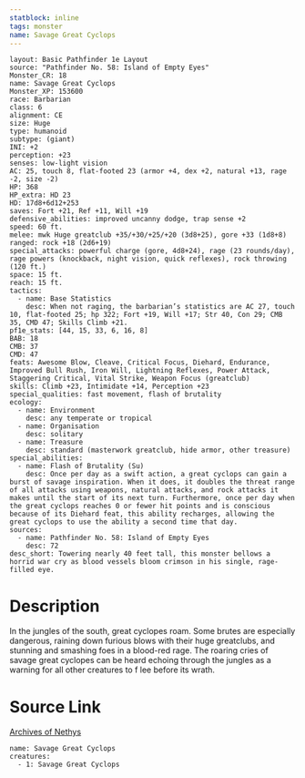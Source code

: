 ```yaml
---
statblock: inline
tags: monster
name: Savage Great Cyclops
---
```

```statblock
layout: Basic Pathfinder 1e Layout
source: "Pathfinder No. 58: Island of Empty Eyes"
Monster_CR: 18
name: Savage Great Cyclops
Monster_XP: 153600
race: Barbarian
class: 6
alignment: CE
size: Huge
type: humanoid
subtype: (giant)
INI: +2
perception: +23
senses: low-light vision
AC: 25, touch 8, flat-footed 23 (armor +4, dex +2, natural +13, rage -2, size -2)
HP: 368
HP_extra: HD 23
HD: 17d8+6d12+253
saves: Fort +21, Ref +11, Will +19
defensive_abilities: improved uncanny dodge, trap sense +2
speed: 60 ft.
melee: mwk Huge greatclub +35/+30/+25/+20 (3d8+25), gore +33 (1d8+8)
ranged: rock +18 (2d6+19)
special_attacks: powerful charge (gore, 4d8+24), rage (23 rounds/day), rage powers (knockback, night vision, quick reflexes), rock throwing (120 ft.)
space: 15 ft.
reach: 15 ft.
tactics:
  - name: Base Statistics
    desc: When not raging, the barbarian’s statistics are AC 27, touch 10, flat-footed 25; hp 322; Fort +19, Will +17; Str 40, Con 29; CMB 35, CMD 47; Skills Climb +21.
pf1e_stats: [44, 15, 33, 6, 16, 8]
BAB: 18
CMB: 37
CMD: 47
feats: Awesome Blow, Cleave, Critical Focus, Diehard, Endurance, Improved Bull Rush, Iron Will, Lightning Reflexes, Power Attack, Staggering Critical, Vital Strike, Weapon Focus (greatclub)
skills: Climb +23, Intimidate +14, Perception +23
special_qualities: fast movement, flash of brutality
ecology:
  - name: Environment
    desc: any temperate or tropical
  - name: Organisation
    desc: solitary
  - name: Treasure
    desc: standard (masterwork greatclub, hide armor, other treasure)
special_abilities:
  - name: Flash of Brutality (Su)
    desc: Once per day as a swift action, a great cyclops can gain a burst of savage inspiration. When it does, it doubles the threat range of all attacks using weapons, natural attacks, and rock attacks it makes until the start of its next turn. Furthermore, once per day when the great cyclops reaches 0 or fewer hit points and is conscious because of its Diehard feat, this ability recharges, allowing the great cyclops to use the ability a second time that day.
sources:
  - name: Pathfinder No. 58: Island of Empty Eyes
    desc: 72
desc_short: Towering nearly 40 feet tall, this monster bellows a horrid war cry as blood vessels bloom crimson in his single, rage-filled eye.
```
# Description
In the jungles of the south, great cyclopes roam. Some brutes are especially dangerous, raining down furious blows with their huge greatclubs, and stunning and smashing foes in a blood-red rage. The roaring cries of savage great cyclopes can be heard echoing through the jungles as a warning for all other creatures to f lee before its wrath.
# Source Link
[Archives of Nethys](https://aonprd.com/MonsterDisplay.aspx?ItemName=Savage%20Great%20Cyclops)
```encounter-table
name: Savage Great Cyclops
creatures:
  - 1: Savage Great Cyclops
```
